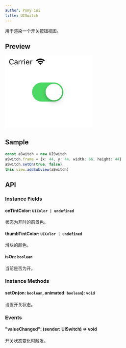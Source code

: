 ```yaml
---
author: Pony Cui
title: UISwitch
---
```


用于渲染一个开关按钮视图。

## Preview

![](./assets/api-uikit-uiswitch.png)

## Sample

```typescript
const aSwitch = new UISwitch
aSwitch.frame = {x: 44, y: 44, width: 66, height: 44}
aSwitch.setOn(true, false)
this.view.addSubview(aSwitch)
```

## API

### Instance Fields

#### onTintColor: `UIColor | undefined`
状态为开时的前景色。

#### thumbTintColor: `UIColor | undefined`
滑块的颜色。

#### isOn: `boolean`
当前是否为开。

### Instance Methods

#### setOn(on: `boolean`, animated: `boolean`): `void`
设置开关状态。

### Events

#### "valueChanged": (sender: UISwitch) => void
开关状态变化时触发。